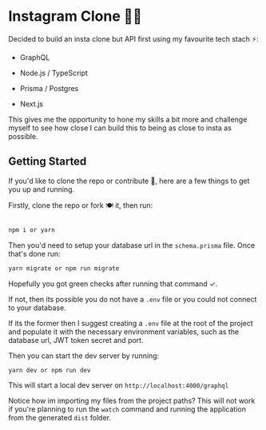 # Instagram Clone 🤳🏽

Decided to build an insta clone but API first using my favourite tech stach ⚡️:

- GraphQL

- Node.js / TypeScript

- Prisma / Postgres

- Next.js

This gives me the opportunity to hone my skills a bit more and challenge myself to see how close I can build this to
being as close to insta as possible.

## Getting Started

If you'd like to clone the repo or contribute 🤝, here are a few things to get you up and running.

Firstly, clone the repo or fork 🍽 it, then run:

``` bash

npm i or yarn
```

Then you'd need to setup your database url in the ``` schema.prisma ``` file. Once that's done run:

``` bash
yarn migrate or npm run migrate
```

Hopefully you got green checks after running that command ✓.

If not, then its possible you do not have a ```.env``` file or you could not connect to your database.

If its the former then I suggest creating a ```.env``` file at the root of the project and populate it with the necessary environment variables, such as the database url, JWT token secret and port.

Then you can start the dev server by running:

``` bash
yarn dev or npm run dev
```

This will start a local dev server on ``` http://localhost:4000/graphql ```

Notice how im importing my files from the project paths? This will not work if you're planning to run the ```watch``` command and running the application from the generated ```dist``` folder.
